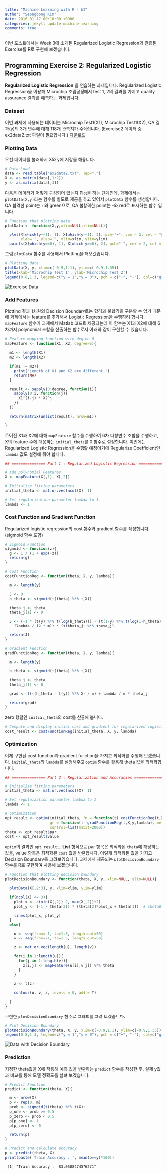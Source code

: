 ```yaml
---
title: "Machine Learning with R - W3"
author: "Seongbong Kim"
date: 2016-01-17 00:10:00 +0900
categories: jekyll update machine-learning
comments: true
---
```


이번 포스트에서는 Week 3에 소개된 Regularized Logistic Regression과 관련된 Exercise를 R로 구현해 보겠습니다.


## Programming Exercise 2: Regularized Logistic Regression

**Regularized Logistic Regression** 을 연습하는 과제입니다.
 Regularized Logistic Regression을 이용해 Microchip 조립공장에서 test 1, 2의 결과를 가지고 quality assurance 결과를 예측하는 과제입니다.

### Dataset
이번 과제에 사용되는 데이터는 Microchip Test1(X1), Microchip Test1(X2), QA 결과(y)의 3개 변수에 대해 118개 관측치가 주어집니다.
(Exercise2 데이터 중 ex2data2.txt 파일이 필요합니다.)
<a href="http://s3.amazonaws.com/spark-public/ml/exercises/on-demand/machine-learning-ex2.zip">다운로드</a>

### Plotting Data


우선 데이터를 불러와서 X와 y에 저장을 해줍니다.


```r
# Data Load
data <- read.table("ex2data2.txt", sep=",")
X <- as.matrix(data[,1:2])
y <- as.matrix(data[,3])
```

다음은 데이터가 어떻게 구성되어 있는지 Plot을 하는 단계인데, 과제에서는 `plotData(X,y)`라는 함수를 별도로 제공을 하고 있어서 `plotData` 함수를 생성합니다. QA 합격한 point는 +와 green으로, QA 불합격한 point는 -와 red로 표시하는 함수 입니다.

```r
# Function that plotting data
plotData <- function(X,y,xlim=NULL,ylim=NULL){

  plot(X[which(y==1), 1], X[which(y==1), 2], pch="+", cex = 2, col = "green",
       xlab='', ylab='', xlim=xlim, ylim=ylim)
  points(X[which(y==0), 1], X[which(y==0), 2], pch="-", cex = 2, col = "red")}
```

그럼 `plotData` 함수를 사용해서 Plotting을 해보겠습니다.


```r
# Plotting data
plotData(X, y, xlim=c(-0.9,1.1), ylim=c(-0.9,1.35))
title(xlab='Microchip Test 1', ylab='Microchip Test 2')
legend(0.8,1.3, legend=c("y = 1","y = 0"), pch = c("+", "-"), col=c("green", "red"))
```

![Exercise Data](/assets/coursera/machine-learning/ex2/unnamed-chunk-4-1.png)

### Add Features
Plotting 결과 1차원의 Decision Boundary로는 합격과 불합격을 구분할 수 없기 때문에 과제에서는 feature를 추가해서 Logistic Regression을 수행하려 합니다. `mapFeature` 함수가 과제에서 Matlab 코드로 제공되는데 이 함수는 X1과 X2에 대해 6차까지 polynomial 조합을 산출하는 함수로서 아래와 같이 구현할 수 있습니다.


```r
# Feature mapping function with degree 6
mapFeature <- function(X1, X2, degree=6){

  m1 <- length(X1)
  m2 <- length(X2)

  if(m1 != m2){
    print('Length of X1 and X2 are different.')
    return(NA)
  }

  result <- sapply(0:degree, function(i){
    sapply(0:i, function(j){
      X1^(i-j) * X2^j
    })
  })

  return(matrix(unlist(result), nrow=m1))

}
```

주어진 X1과 X2에 대해 `mapFeature` 함수를 수행하여 6차 다항변수 조합을 수행하고, X의 feature 수에 대응하는 `initial_theta`를 0 함수로 설정합니다. 이번에는 Regularized Logistic Regression을 수행할 예정이기에 Regularize Coefficient인 `lambda` 값도 설정해 줘야 합니다.

```r
## =============== Part 1 : Regularized Logistic Regression ===============

# Add polynomial Features
X <- mapFeature(X[,1], X[,2])

# Initialize fitting parameters
initial_theta <- mat.or.vec(ncol(X), 1)

# Set regularization parameter lambda to 1
lambda <- 1
```


### Cost Function and Gradient Function
Regularized logistic regression의 cost 함수와 gradient 함수를 작성합니다. (sigmoid 함수 포함)


```r
# Sigmoid Function
sigmoid <- function(z){
  g <- 1 / (1 + exp(-z))
  return(g)
}

# Cost Function
costFunctionReg <- function(theta, X, y, lambda){

  m <- length(y)

  J <- 0
  h_theta <- sigmoid(t(theta) %*% t(X))

  theta_j <- theta
  theta_j[1] <- 0

  J <- (-1 * (t(y) %*% t(log(h_theta))) - (t(1-y) %*% t(log(1-h_theta))))/m +
    (lambda / (2 * m)) * (t(theta_j) %*% theta_j)

  return(J)
}

# Gradient Function
gradFunctionReg <- function(theta, X, y, lambda){

  m <- length(y)

  h_theta <- sigmoid(t(theta) %*% t(X))

  theta_j <- theta
  theta_j[1] <- 0

  grad <- t(((h_theta - t(y)) %*% X) / m) + lambda / m * theta_j

  return(grad)
}
```

zero 행렬인 `initial_theta`의 cost를 산출해 봅니다.


```r
# Compute and display initial cost and gradient for regularized logistic regression
cost_result <- costFunctionReg(initial_theta, X, y, lambda)
```

### Optimization

이제 구현된 cost function과 gradient function을 가지고 최적화를 수행해 보겠습니다.
`initial_theta`와 `lambda`를 설정해주고 `optim` 함수를 활용해 theta 값을 최적화합니다.


```r
## =============== Part 2 : Regularization and Accuracies ===============

# Initialize fitting parameters
initial_theta <- mat.or.vec(ncol(X), 1)

# Set regulaization parameter lambda to 1
lambda <- 1

# optimization
opt_result <- optim(initial_theta, fn = function(t) costFunctionReg(t,X,y,lambda),
                    gr = function(t) gradFunctionReg(t,X,y,lambda), method="Nelder-Mead",
                    control=list(maxit=2000))
theta <- opt_result$par
cost <- opt_result$value
```

`optim`의 결과인 `opt_result`는 **List** 형식으로 par 항목은 최적화된 `theta`에 해당하는 값을, value 항목은 최적화된 `cost` 값을 반환합니다. 이렇게 최적화된 값을 가지고 Decision Boundary를 그려보겠습니다. 과제에서 제공되는 `plotDecisionBoundary` 함수를 R로 구현하여 사용해 보겠습니다.


```r
# Function that plotting decision boundary
plotDecisionBoundary <- function(theta, X, y, xlim=NULL, ylim=NULL){

  plotData(X[,2:3], y, xlim=xlim, ylim=ylim)

  if(ncol(X) <= 3){
    plot_x <- c(min(X[,2])-2, max(X[,2])+2)
    plot_y <- (-1 / theta[3]) * (theta[2]*plot_x + theta[1])  # theta0 + theta1*x1 + theta2*x2 = 0

    lines(plot_x, plot_y)
  }
  else{

    u <- seq(from=-1, to=1.5, length.out=50)
    v <- seq(from=-1, to=1.5, length.out=50)

    z <- mat.or.vec(length(u), length(v))

    for(i in 1:length(u)){
      for(j in 1:length(v)){
        z[i,j] <- mapFeature(u[i],v[j]) %*% theta
      }
    }

    z <- t(z)

    contour(u, v, z, levels = 0, add = T)

  }
}
```

구현한 `plotDecisionBoundary` 함수로 그래프를 그려 보겠습니다.

```r
# Plot Decision Boundary
plotDecisionBoundary(theta, X, y, xlim=c(-0.9,1.1), ylim=c(-0.9,1.35))
legend(0.8,1.3, legend=c("y = 1","y = 0"), pch = c("+", "-"), col=c("green", "red"))
```

![Data with Decision Boundary](/assets/coursera/machine-learning/ex2/unnamed-chunk-11-1.png)

### Prediction
지정한 theta값을 X에 적용해 예측 값을 반환하는 `predict` 함수를 작성한 후, 실제 y값과 비교를 통해 모델 정확도를 살펴 보겠습니다.

```r
# Predict Function
predict <- function(theta, X){

  m <- nrow(X)
  p <- rep(0, m)
  prob <- sigmoid(t(theta) %*% t(X))
  p_one <- prob >= 0.5
  p_zero <- prob < 0.5
  p[p_one] <- 1  
  p[p_zero] <- 0

  return(p)
}

# Predict and calculate accuracy
p <- predict(theta, X)
print(paste('Train Accuracy : ', mean(p==y)*100))
```


     [1] "Train Accuracy :  83.0508474576271"
